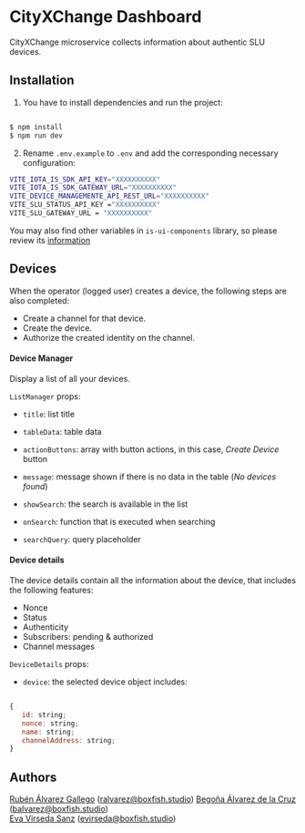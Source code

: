 # CityXChange Dashboard

CityXChange microservice collects information about authentic SLU devices.

## Installation

1.  You have to install dependencies and run the project:

```bash

$ npm install
$ npm run dev

```

2.  Rename `.env.example` to `.env`  and add the corresponding necessary configuration:

```bash
VITE_IOTA_IS_SDK_API_KEY="XXXXXXXXXX"
VITE_IOTA_IS_SDK_GATEWAY_URL="XXXXXXXXXX"
VITE_DEVICE_MANAGEMENTE_API_REST_URL="XXXXXXXXXX"
VITE_SLU_STATUS_API_KEY ="XXXXXXXXXX"
VITE_SLU_GATEWAY_URL = "XXXXXXXXXX"

```

You may also find other variables in `is-ui-components` library, so please review its [information](https://github.com/iotaledger/is-ui-components)

## Devices

When the operator (logged user) creates a device, the following steps are also completed:

 - Create a channel for that device.
 - Create the device.
 - Authorize the created identity on the channel.
 
 #### Device Manager
 Display a list of all your devices.
 
 `ListManager` props:

-  `title`: list title

-  `tableData`: table data

-  `actionButtons`: array with button actions, in this case, *Create Device* button

-  `message`: message shown if there is no data in the table (*No devices found*)

-  `showSearch`: the search is available in the list

-  `onSearch`: function that is executed when searching

-  `searchQuery`: query placeholder

 
 #### Device details
 The device details contain all the information about the device, that includes the following features:
 - Nonce
 - Status
 - Authenticity
 - Subscribers: pending & authorized
 - Channel messages

`DeviceDetails` props:

- `device`: the selected device object includes:
 ```js
 
{
	id: string;
	nonce: string;
	name: string;
	channelAddress: string;
}

```

## Authors

[Rubén Álvarez Gallego](https://github.com/evavirseda) (ralvarez@boxfish.studio)
[Begoña Álvarez de la Cruz](https://github.com/begonaalvarezd) (balvarez@boxfish.studio)  
[Eva Virseda Sanz](https://github.com/evavirseda) (evirseda@boxfish.studio)  

